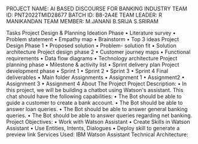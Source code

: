 PROJECT NAME: AI BASED DISCOURSE FOR BANKING INDUSTRY
TEAM ID: PNT2022TMID28677
BATCH ID: B8-2A4E
TEAM LEADER: R MANIKANDAN
TEAM MEMBER: M.JANANI  B.SRIJA  S.SRIRAM

Tasks
Project Design & Planning
Ideation Phase
  •	Literature survey
  • 	Problem statement
  •	Empathy map
  •	Brainstorm
  •	Top 3 ideas
Project Design Phase 1
  •	Proposed solution
  •	Problem- solution fit
  •	Solution architecture
Project design phase 2
  •	Customer journey maps
  •	Functional requirements
  •	Data flow diagrams
  •	Technology architecture
Project planning phase
  •	Milestone & activity list
  •	Sprint delivery plan
Project development phase
  •	Sprint 1
  •	Sprint 2
  •	Sprint 3
  •	Sprint 4
Final deliverables
  •	Main folder
Assignments
  •	Assignment 1
  •	Assignment2
  •	Assignment 3
  •	Assignment 4
About The Project
Project Description:
  •	In this project, we will be building a chatbot using Watson's assistant. This chat should have the following capabilities:
  •	The Bot should be able to guide a customer to create a bank account.
  •	The Bot should be able to answer loan queries.
  •	The Bot should be able to answer general banking queries.
  •	The Bot should be able to answer queries regarding net banking.
Project Objectives:
  •	Work with Watson Assistant
  •	Create Skills in Watson Assistant
  •	Use Entities, Intents, Dialogues
  •	Deploy skill to generate a preview link
Services Used:
    IBM Watson Assistant
Technical Architecture: 

